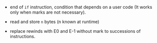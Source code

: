 * end of `if` instruction, condition that depends on a user code (It works only when marks are not necessary).
* read and store `n` bytes (n known at runtime)

* replace rewinds with E0 and E-1 without mark to successions of instructions.
